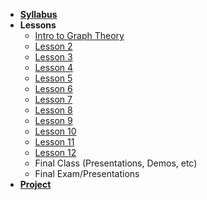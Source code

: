 - **[Syllabus](README.md)**
- **Lessons**
  - [Intro to Graph Theory](Lessons/01-Intro-to-Graph-Theory)
  - [Lesson 2](Lessons/Lesson2.md)
  - [Lesson 3](Lessons/Lesson1.md)
  - [Lesson 4](Lessons/Lesson1.md)
  - [Lesson 5](Lessons/Lesson1.md)
  - [Lesson 6](Lessons/Lesson1.md)
  - [Lesson 7](Lessons/Lesson1.md)
  - [Lesson 8](Lessons/Lesson1.md)
  - [Lesson 9](Lessons/Lesson1.md)
  - [Lesson 10](Lessons/Lesson1.md)
  - [Lesson 11](Lessons/Lesson1.md)
  - [Lesson 12](Lessons/Lesson1.md)
  - Final Class (Presentations, Demos, etc)
  - Final Exam/Presentations
- **[Project](Assignments/Sample_Project.md)**
